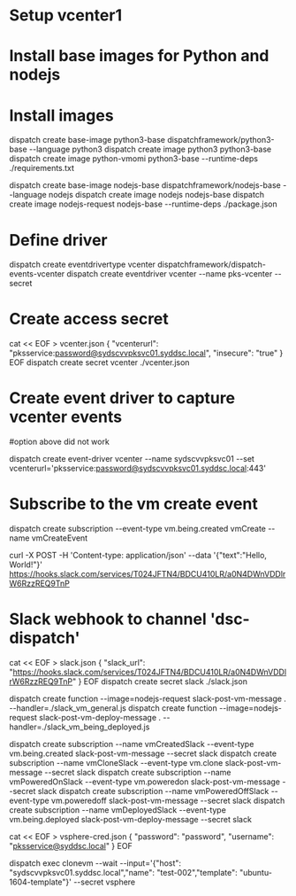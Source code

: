 # Setup vcenter1

# Install base images for Python and nodejs

# Install images

dispatch create base-image python3-base dispatchframework/python3-base --language python3
dispatch create image python3 python3-base
dispatch create image python-vmomi python3-base --runtime-deps ./requirements.txt

dispatch create base-image nodejs-base dispatchframework/nodejs-base --language nodejs
dispatch create image nodejs nodejs-base
dispatch create image nodejs-request nodejs-base --runtime-deps ./package.json

# Define driver




dispatch create eventdrivertype vcenter dispatchframework/dispatch-events-vcenter
dispatch create eventdriver vcenter --name pks-vcenter --secret 

# Create access secret

cat << EOF > vcenter.json
{
  "vcenterurl": "pksservice:password@sydscvvpksvc01.syddsc.local",
  "insecure": "true"
}
EOF
dispatch create secret vcenter ./vcenter.json

# Create event driver to capture vcenter events


#option above did not work

dispatch create event-driver vcenter --name sydscvvpksvc01 --set vcenterurl='pksservice:password@sydscvvpksvc01.syddsc.local:443'


# Subscribe to the vm create event 

dispatch create subscription --event-type vm.being.created vmCreate --name vmCreateEvent


curl -X POST -H 'Content-type: application/json' --data '{"text":"Hello, World!"}' https://hooks.slack.com/services/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

# Slack webhook to channel 'dsc-dispatch'

cat << EOF > slack.json
{
    "slack_url": "https://hooks.slack.com/services/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"
}
EOF
dispatch create secret slack ./slack.json


dispatch create function --image=nodejs-request slack-post-vm-message . --handler=./slack_vm_general.js
dispatch create function --image=nodejs-request slack-post-vm-deploy-message . --handler=./slack_vm_being_deployed.js


dispatch create subscription --name vmCreatedSlack --event-type vm.being.created slack-post-vm-message --secret slack
dispatch create subscription --name vmCloneSlack --event-type vm.clone slack-post-vm-message  --secret slack
dispatch create subscription --name vmPoweredOnSlack --event-type vm.poweredon slack-post-vm-message --secret slack
dispatch create subscription --name vmPoweredOffSlack --event-type vm.poweredoff slack-post-vm-message --secret slack
dispatch create subscription --name vmDeployedSlack --event-type vm.being.deployed slack-post-vm-deploy-message --secret slack

cat << EOF > vsphere-cred.json
{
    "password": "password",
    "username": "pksservice@syddsc.local"
}
EOF


dispatch exec clonevm --wait --input='{"host": "sydscvvpksvc01.syddsc.local","name": "test-002","template": "ubuntu-1604-template"}' --secret vsphere
